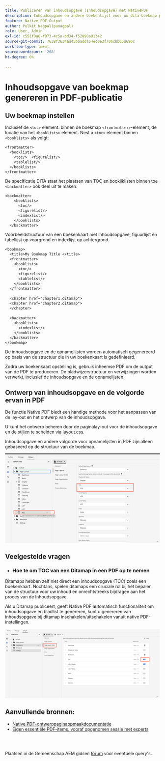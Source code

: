 ```yaml
---
title: Publiceren van inhoudsopgave (Inhoudsopgave) met NativePDF
description: Inhoudsopgave en andere boekenlijst voor uw dita-boekmap publiceren met NativePDF
feature: Native PDF Output
author: Pulkit Nagpal(punagpal)
role: User, Admin
exl-id: c551f0a8-f973-4c5a-bd34-f52890a91342
source-git-commit: 7638f3634ad45bbadda64ec6e3f706cbb65d696c
workflow-type: tm+mt
source-wordcount: '268'
ht-degree: 0%

---
```


# Inhoudsopgave van boekmap genereren in PDF-publicatie

## Uw boekmap instellen

Inclusief de `<toc>`  element: binnen de boekmap `<frontmatter>`-element, de locatie van het `<booklists>` element.  Nest a `<toc>` element binnen `<booklists>` als volgt:

```
<frontmatter>
  <booklists>
    <toc/>  <figurelist/>
    <tablelist/>
  </booklists>
</frontmatter>
```

De specificatie DITA staat het plaatsen van TOC en bookliklisten binnen toe `<backmatter>` ook deel uit te maken.


```
<backmatter>
    <booklists>
      <toc/>
      <figurelist/>
      <indexlist/>
    </booklists>
  </backmatter>
```

Voorbeeldstructuur van een boekenkaart met inhoudsopgave, figuurlijst en tabellijst op voorgrond en indexlijst op achtergrond.

```
<bookmap>
  <title>My Bookmap Title </title>
  <frontmatter>
    <booklists>
      <toc/>
      <figurelist/>
      <tablelist/>
    </booklists>
  </frontmatter>

  <chapter href="chapter1.ditamap">
  <chapter href="chapter2.ditamap">
  </chapter>

  <backmatter>
    <booklists>
      <indexlist/>
    </booklists>
  </backmatter>
</bookmap>
```

De inhoudsopgave en de opnamelijsten worden automatisch gegenereerd op basis van de structuur die in uw boekenkaart is gedefinieerd.

Zodra uw boekenkaart opstelling is, gebruik inheemse PDF om de output van de PDF te produceren. De bladwijzerstructuur en verwijzingen worden verwerkt, inclusief de inhoudsopgave en de opnamelijsten.

## Ontwerp van inhoudsopgave en de volgorde ervan in PDF

De functie Native PDF biedt een handige methode voor het aanpassen van de lay-out en het ontwerp van de inhoudsopgave.

U kunt het ontwerp beheren door de paginalay-out voor de inhoudsopgave en de stijlen te scheiden via layout.css.

Inhoudsopgave en andere volgorde voor opnamelijsten in PDF zijn alleen gebaseerd op de structuur van de boekmap.

![toc](../assets/publishing/toc.png)


## Veelgestelde vragen

- ### Hoe te om TOC van een Ditamap in een PDF op te nemen

Ditamaps hebben zelf niet direct een inhoudsopgave (TOC) zoals een boekenkaart. Nochtans, spelen ditamaps een cruciale rol bij het bepalen van de structuur voor uw inhoud en onrechtstreeks bijdragen aan het proces van de Inhoudsopgave.

Als u Ditamap publiceert, geeft Native PDF automatisch functionaliteit om inhoudsopgave en bladlist te genereren, kunt u genereren van inhoudsopgave bij ditamap inschakelen/uitschakelen vanuit native PDF-instellingen.

![Inhoudsopgave uitschakelen inschakelen](../assets/publishing/pageorder.png)

## Aanvullende bronnen:

- [Native PDF-ontwerppaginaopmaakdocumentatie](https://experienceleague.adobe.com/en/docs/experience-manager-guides/using/install-guide/on-prem-ig/output-gen-config/config-native-pdf-publish/design-page-layout)
- [Eigen essentiële PDF-items, vooraf opgenomen sessie met experts](https://experienceleague.adobe.com/en/docs/experience-manager-guides/using/knowledge-base/expert-session/native-pdf-publishing-essentials-feb23)

<br>
<br>

Plaatsen in de Gemeenschap AEM gidsen [forum](https://experienceleaguecommunities.adobe.com/t5/experience-manager-guides/ct-p/aem-xml-documentation) voor eventuele query&#39;s.



